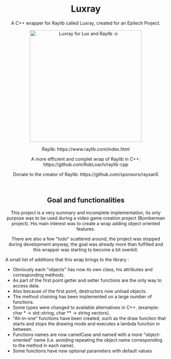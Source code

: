 <h1 align="center">Luxray</h1>
<p align="center">
  A C++ wrapper for Raylib called Luxray, created for an Epitech Project.
</p>

<p align="center">
  <img src="https://i.pinimg.com/originals/6d/db/41/6ddb4145a7a1bc3ff3cd5c6bf7ee9097.jpg" width="350" title="Luxray for Lux and Raylib :o">
</p>

<p align="center">
  Raylib: https://www.raylib.com/index.html
</p>

<p align="center">
  A more efficient and complet wrap of Raylib in C++: https://github.com/RobLoach/raylib-cpp
</p>

<p align="center">
  Donate to the creator of Raylib: https://github.com/sponsors/raysan5
</p>
<br>

<h2 align="center">Goal and functionalities</h2>

<p align="center">
This project is a very summary and incomplete implementation, its only purpose was to be used during a video game creation project (Bomberman project).
His main interest was to create a wrap adding object oriented features.
</p>
<p align="center">There are also a few "todo" scattered around, the project was stopped during development anyway, the goal was already more than fulfilled and this wrapper was starting to become a bit overkill.</p>


<p>A small list of additions that this wrap brings to the library :

- Obviously each "objects" has now its own class, his attributes and corresponding methods.
- As part of the first point getter and setter functions are the only way to access data.
- Also because of the first point, destructors now unload objects.
- The method chaining has been implemented on a large number of functions.
- Some types were changed to available alternatives in C++. (example: char * -> std::string, char ** -> string vectors).
- "All-in-one" functions have been created, such as the draw function that starts and stops the drawing mode and executes a lambda function in between.
- Functions names are now camelCase and named with a more "object-oriented" name (i.e. avoiding repeating the object name corresponding to the method in each name).
- Some functions have now optional parameters with default values
</p>
